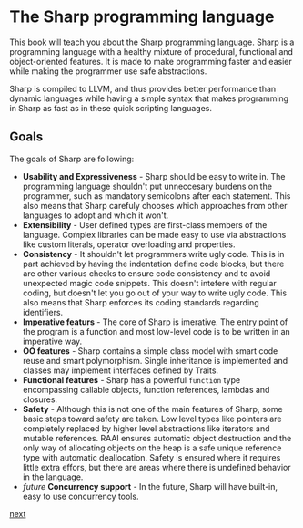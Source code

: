 # The Sharp programming language
This book will teach you about the Sharp programming language.
Sharp is a programming language with a healthy mixture of procedural, functional and object-oriented features.
It is made to make programming faster and easier while making the programmer use safe abstractions.

Sharp is compiled to LLVM, and thus provides better performance than dynamic languages while having a simple syntax that makes programming in Sharp as fast as in these quick scripting languages.

## Goals
The goals of Sharp are following:
- **Usability and Expressiveness** - Sharp should be easy to write in. The programming language shouldn't put unneccesary burdens on the programmer, such as mandatory semicolons after each statement. This also means that Sharp carefuly chooses which approaches from other languages to adopt and which it won't.
- **Extensibility** - User defined types are first-class members of the language. Complex libraries can be made easy to use via abstractions like custom literals, operator overloading and properties.
- **Consistency** - It shouldn't let programmers write ugly code. This is in part achieved by having the indentation define code blocks, but there are other various checks to ensure code consistency and to avoid unexpected magic code snippets. This doesn't intefere with regular coding, but doesn't let you go out of your way to write ugly code. This also means that Sharp enforces its coding standards regarding identifiers.
- **Imperative featurs** - The core of Sharp is imerative. The entry point of the program is a function and most low-level code is to be written in an imperative way.
- **OO features** - Sharp contains a simple class model with smart code reuse and smart polymorphism. Single inheritance is implemented and classes may implement interfaces defined by Traits.
- **Functional features** - Sharp has a powerful `function` type encompassing callable objects, function references, lambdas and closures.
- **Safety** - Although this is not one of the main features of Sharp, some basic steps toward safety are taken. Low level types like pointers are completely replaced by higher level abstractions like iterators and mutable references. RAAI ensures automatic object destruction and the only way of allocating objects on the heap is a safe unique reference type with automatic deallocation. Safety is ensured where it requires little extra effors, but there are areas where there is undefined behavior in the language.
- *future* **Concurrency support** - In the future, Sharp will have built-in, easy to use concurrency tools.

[next](01.getting_started.md)